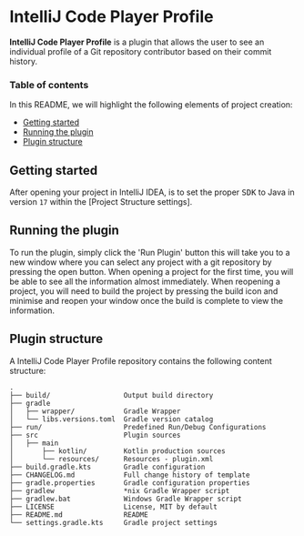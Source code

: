 # IntelliJ Code Player Profile

<!-- Plugin description -->
**IntelliJ Code Player Profile** is a plugin that allows the user to see an individual profile of a Git repository contributor based on their commit history.
<!-- Plugin description end -->

### Table of contents

In this README, we will highlight the following elements of project creation:

- [Getting started](#getting-started)
- [Running the plugin](#running-the-plugin) 
- [Plugin structure](#plugin-structure) 

## Getting started

After opening your project in IntelliJ IDEA, is to set the proper <kbd>SDK</kbd> to Java in version `17` within the [Project Structure settings].

## Running the plugin

To run the plugin, simply click the 'Run Plugin' button this will take you to a new window where you can select any project with a git repository by pressing the open button.
When opening a project for the first time, you will be able to see all the information almost immediately. 
When reopening a project, you will need to build the project by pressing the build icon and minimise and reopen your window once the build is complete to view the information. 

## Plugin structure

A IntelliJ Code Player Profile repository contains the following content structure:

```
.
├── build/                  Output build directory
├── gradle
│   ├── wrapper/            Gradle Wrapper
│   └── libs.versions.toml  Gradle version catalog
├── run/                    Predefined Run/Debug Configurations
├── src                     Plugin sources
│   ├── main
│       ├── kotlin/         Kotlin production sources
│       └── resources/      Resources - plugin.xml
├── build.gradle.kts        Gradle configuration
├── CHANGELOG.md            Full change history of template 
├── gradle.properties       Gradle configuration properties
├── gradlew                 *nix Gradle Wrapper script
├── gradlew.bat             Windows Gradle Wrapper script
├── LICENSE                 License, MIT by default
├── README.md               README
└── settings.gradle.kts     Gradle project settings
```
